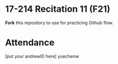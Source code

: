 # 17-214 Recitation 11 (F21)
**Fork** this repository to use for practicing Github flow.

# Attendance
[put your andrewID here]
yuechenw